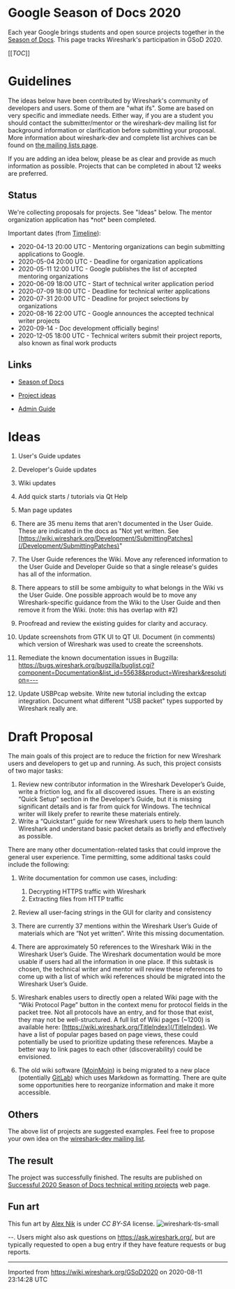 # Google Season of Docs 2020

Each year Google brings students and open source projects together in the [Season of Docs](https://developers.google.com/season-of-docs). This page tracks Wireshark's participation in GSoD 2020.

[[_TOC_]]

# Guidelines

The ideas below have been contributed by Wireshark's community of developers and users. Some of them are "what ifs". Some are based on very specific and immediate needs. Either way, if you are a student you should contact the submitter/mentor or the wireshark-dev mailing list for background information or clarification before submitting your proposal. More information about wireshark-dev and complete list archives can be found on [the mailing lists page](https://www.wireshark.org/lists/).

If you are adding an idea below, please be as clear and provide as much information as possible. Projects that can be completed in about 12 weeks are preferred.

## Status

We're collecting proposals for projects. See "Ideas" below. The mentor organization application has \*not\* been completed.

Important dates (from [Timeline](https://developers.google.com/season-of-docs/docs/timeline)):

  - 2020-04-13 20:00 UTC - Mentoring organizations can begin submitting applications to Google.
  - 2020-05-04 20:00 UTC - Deadline for organization applications
  - 2020-05-11 12:00 UTC - Google publishes the list of accepted mentoring organizations
  - 2020-06-09 18:00 UTC - Start of technical writer application period
  - 2020-07-09 18:00 UTC - Deadline for technical writer applications
  - 2020-07-31 20:00 UTC - Deadline for project selections by organizations
  - 2020-08-16 22:00 UTC - Google announces the accepted technical writer projects
  - 2020-09-14 - Doc development officially begins\!
  - 2020-12-05 18:00 UTC - Technical writers submit their project reports, also known as final work products

## Links

  - [Season of Docs](https://developers.google.com/season-of-docs)

  - [Project ideas](https://developers.google.com/season-of-docs/docs/project-ideas)

  - [Admin Guide](https://developers.google.com/season-of-docs/docs/admin-guide)

# Ideas

1.  User's Guide updates

2.  Developer's Guide updates

3.  Wiki updates

4.  Add quick starts / tutorials via Qt Help

5.  Man page updates

6.  There are 35 menu items that aren't documented in the User Guide. These are indicated in the docs as "Not yet written. See [https://wiki.wireshark.org/Development/SubmittingPatches](/Development/SubmittingPatches)"

7.  The User Guide references the Wiki. Move any referenced information to the User Guide and Developer Guide so that a single release's guides has all of the information.

8.  There appears to still be some ambiguity to what belongs in the Wiki vs the User Guide. One possible approach would be to move any Wireshark-specific guidance from the Wiki to the User Guide and then remove it from the Wiki. (note: this has overlap with \#2)

9.  Proofread and review the existing guides for clarity and accuracy.

10. Update screenshots from GTK UI to QT UI. Document (in comments) which version of Wireshark was used to create the screenshots.

11. Remediate the known documentation issues in Bugzilla: <https://bugs.wireshark.org/bugzilla/buglist.cgi?component=Documentation&list_id=55638&product=Wireshark&resolution=--->

12. Update USBPcap website. Write new tutorial including the extcap integration. Document what different "USB packet" types supported by Wireshark really are.

# Draft Proposal

The main goals of this project are to reduce the friction for new Wireshark users and developers to get up and running. As such, this project consists of two major tasks:

1.  Review new contributor information in the Wireshark Developer’s Guide, write a friction log, and fix all discovered issues. There is an existing “Quick Setup” section in the Developer’s Guide, but it is missing significant details and is far from quick for Windows. The technical writer will likely prefer to rewrite these materials entirely.
2.  Write a “Quickstart” guide for new Wireshark users to help them launch Wireshark and understand basic packet details as briefly and effectively as possible.

There are many other documentation-related tasks that could improve the general user experience. Time permitting, some additional tasks could include the following:

1.  Write documentation for common use cases, including:
    
    1.  Decrypting HTTPS traffic with Wireshark
    2.  Extracting files from HTTP traffic

2.  Review all user-facing strings in the GUI for clarity and consistency

3.  There are currently 37 mentions within the Wireshark User’s Guide of materials which are “Not yet written”. Write this missing documentation.

4.  There are approximately 50 references to the Wireshark Wiki in the Wireshark User’s Guide. The Wireshark documentation would be more usable if users had all the information in one place. If this subtask is chosen, the technical writer and mentor will review these references to come up with a list of which wiki references should be migrated into the Wireshark User’s Guide.

5.  Wireshark enables users to directly open a related Wiki page with the “Wiki Protocol Page” button in the context menu for protocol fields in the packet tree. Not all protocols have an entry, and for those that exist, they may not be well-structured. A full list of Wiki pages (\~1200) is available here: [https://wiki.wireshark.org/TitleIndex](/TitleIndex). We have a list of popular pages based on page views, these could potentially be used to prioritize updating these references. Maybe a better way to link pages to each other (discoverability) could be envisioned.

6.  The old wiki software ([MoinMoin](/MoinMoin)) is being migrated to a new place (potentially [GitLab](/GitLab)) which uses Markdown as formatting. There are quite some opportunities here to reorganize information and make it more accessible.

## Others

The above list of projects are suggested examples. Feel free to propose your own idea on the [wireshark-dev mailing list](https://www.wireshark.org/lists/wireshark-dev/).

## The result

The project was successfully finished. The results are published on [Successful 2020 Season of Docs technical writing projects](https://developers.google.com/season-of-docs/docs/2020/participants) web page.

## Fun art

This fun art by [Alex Nik](https://gitlab.com/rage.iz.me) is under _CC BY-SA_ license.
![wireshark-tls-small](uploads/0e1e7f9e5369a62e3ba6601006c16c00/wireshark-tls-small.png)

\--. Users might also ask questions on <https://ask.wireshark.org/>, but are typically requested to open a bug entry if they have feature requests or bug reports.

---

Imported from https://wiki.wireshark.org/GSoD2020 on 2020-08-11 23:14:28 UTC